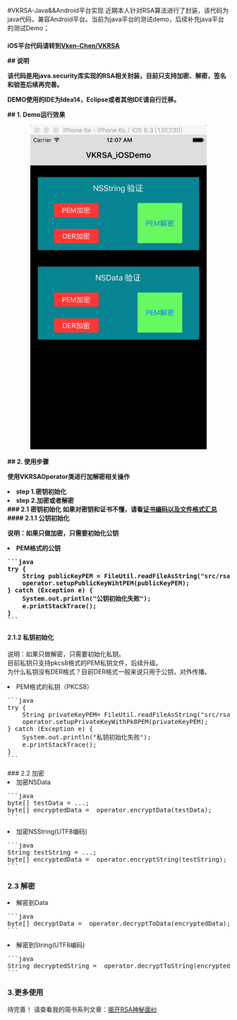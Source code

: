 #VKRSA-Java&&Android平台实现
近期本人针对RSA算法进行了封装，该代码为java代码，兼容Android平台。当前为java平台的测试demo，后续补充java平台的测试Demo；
<p><h4>iOS平台代码请转到<a href='https://github.com/Vken-Chen/VKRSA'>Vken-Chen/VKRSA</a></p>
## 说明
<p>该代码是用java.security库实现的RSA相关封装，目前只支持加密、解密，签名和验签后续再完善。</p>
<p>DEMO使用的IDE为Idea14，Eclipse或者其他IDE请自行迁移。</p>
## 1. Demo运行效果
<p align="center"><img src="https://github.com/Vken-Chen/VKRSA/blob/master/capture.png" width="400"></p> 
## 2. 使用步骤
<p>使用VKRSAOperator类进行加解密相关操作</p>
<li>step 1.密钥初始化</li>
<li>step 2.加密或者解密</li>
### 2.1 密钥初始化
如果对密钥和证书不懂，请看<a href='http://www.jianshu.com/p/6927fe6f9813'>证书编码以及文件格式汇总</a>
#### 2.1.1 公钥初始化
<p>说明：如果只做加密，只需要初始化公钥</p>
<li>PEM格式的公钥</li>
<pre>```java
try {
	String publicKeyPEM = FileUtil.readFileAsString("src/rsa_public_key.pem");
	operator.setupPublicKeyWihtPEM(publicKeyPEM);
} catch (Exception e) {
    System.out.println("公钥初始化失败");
    e.printStackTrace();
}       
```</pre>

#### 2.1.2 私钥初始化
<p>说明：如果只做解密，只需要初始化私钥。<br>
目前私钥只支持pkcs8格式的PEM私钥文件，后续升级。<br>
为什么私钥没有DER格式？目前DER格式一般来说只用于公钥，对外传播。</p>
<li>PEM格式的私钥（PKCS8）</li>
<pre>```java
try {
	String privateKeyPEM= FileUtil.readFileAsString("src/rsa_private_key_pkcs8.pem");
	operator.setupPrivateKeyWithPk8PEM(privateKeyPEM);
} catch (Exception e) {
	System.out.println("私钥初始化失败");
	e.printStackTrace();
}
```</pre>
</p>
### 2.2 加密
<li> 加密NSData </li>
<pre>```java
byte[] testData = ...;
byte[] encryptedData =  operator.encryptData(testData);
```</pre>
</p>
<li> 加密NSString(UTF8编码) </li>
<pre>```java
String testString = ...;
byte[] encryptedData =  operator.encryptString(testString);
```</pre>

### 2.3 解密
<li> 解密到Data </li>
<pre>```java
byte[] decryptData =  operator.decryptToData(encryptedData);
```</pre>
<li> 解密到String(UTF8编码) </li>
<pre>```java
String decryptedString =  operator.decryptToString(encryptedData);
```</pre>

### 3.更多使用
待完善！
请查看我的简书系列文章：<a href='http://www.jianshu.com/p/84d925e4a57d'>揭开RSA神秘面纱


